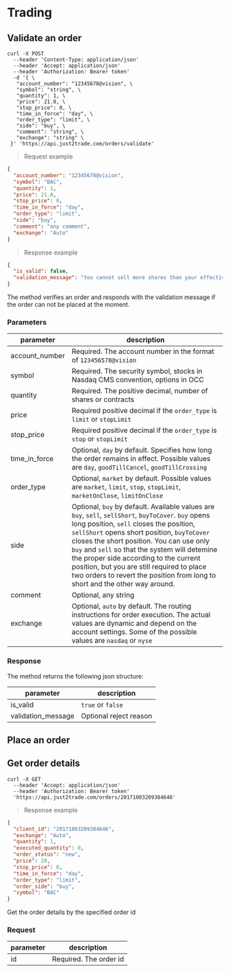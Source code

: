 # Trading


## Validate an order

```shell
curl -X POST
  --header 'Content-Type: application/json'
  --header 'Accept: application/json'
  --header 'Authorization: Bearer token'
  -d '{ \ 
   "account_number": "12345678@vision", \ 
   "symbol": "string", \ 
   "quantity": 1, \ 
   "price": 21.0, \ 
   "stop_price": 0, \ 
   "time_in_force": "day", \ 
   "order_type": "limit", \ 
   "side": "buy", \ 
   "comment": "string", \ 
   "exchange": "string" \ 
 }' 'https://api.just2trade.com/orders/validate'
```

> Request example

```json
{
  "account_number": "12345678@vision",
  "symbol": "BAC",
  "quantity": 1,
  "price": 21.0,
  "stop_price": 0,
  "time_in_force": "day",
  "order_type": "limit",
  "side": "buy",
  "comment": "any comment",
  "exchange": "Auto"
}
```

> Response example

```json
{
  "is_valid": false,
  "validation_message": "You cannot sell more shares than your effective long position (effective long position = long position less open sell orders) using one order ticket. Please check your pending order(s) for potential outstanding duplicate order(s). Industry regulations require that two order tickets be submitted: one to sell your effective long position and one to sell your desired short position."
}
```

The method verifies an order and responds with the validation message if the order can not be placed at the moment.

### Parameters
parameter | description
---- | ----
account_number | Required. The account number in the format of `123456578@vision`
symbol | Required. The security symbol, stocks in Nasdaq CMS convention, options in OCC
quantity | Required. The positive decimal, number of shares or contracts
price | Required positive decimal if the `order_type` is `limit` or `stopLimit`
stop_price | Required positive decimal if the `order_type` is `stop` or `stopLimit`
time_in_force | Optional, `day` by default. Specifies how long the order remains in effect. Possible values are `day`, `goodTillCancel`, `goodTillCrossing`
order_type | Optional, `market` by default. Possible values are `market`, `limit`, `stop`, `stopLimit`, `marketOnClose`, `limitOnClose`
side | Optional, `buy` by default. Available values are `buy`, `sell`, `sellShort`, `buyToCover`. `buy` opens long position, `sell` closes the position, `sellShort` opens short position, `buyToCover` closes the short position. You can use only `buy` and `sell` so that the system will detemine the proper side according to the current position, but you are still required to place two orders to revert the position from long to short and the other way around.
comment | Optional, any string
exchange | Optional, `auto` by default. The routing instructions for order execution. The actual values are dynamic and depend on the account settings. Some of the possible values are `nasdaq` or `nyse`

### Response

The method returns the following json structure:

parameter | description
---- | ----
is_valid | `true` or `false`
validation_message | Optional reject reason


## Place an order



## Get order details
```shell
curl -X GET
  --header 'Accept: application/json'
  --header 'Authorization: Bearer token'
  'https://api.just2trade.com/orders/20171003209384646'
```

> Response example

```json
{
  "client_id": "20171003209384646",
  "exchange": "Auto",
  "quantity": 1,
  "executed_quantity": 0,
  "order_status": "new",
  "price": 20,
  "stop_price": 0,
  "time_in_force": "day",
  "order_type": "limit",
  "order_side": "buy",
  "symbol": "BAC"
}
```

Get the order details by the specified order id

### Request
parameter | description
---- | ----
id | Required. The order id